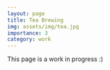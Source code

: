 ```yaml
---
layout: page
title: Tea Brewing
img: assets/img/tea.jpg
importance: 3
category: work
---
```


This page is a work in progress :)
